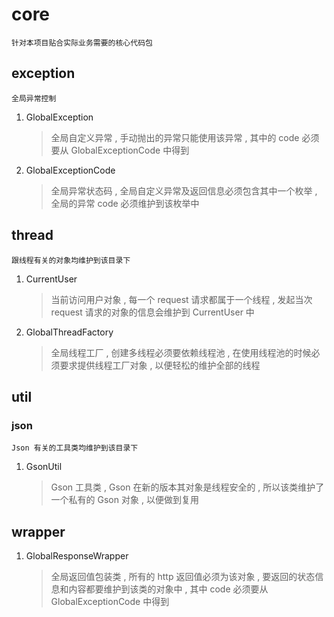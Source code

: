 # core

    针对本项目贴合实际业务需要的核心代码包
    
## exception

    全局异常控制
    
1. GlobalException

    > 全局自定义异常 , 手动抛出的异常只能使用该异常 , 其中的 code 必须要从 GlobalExceptionCode 中得到

2. GlobalExceptionCode

    > 全局异常状态码 , 全局自定义异常及返回信息必须包含其中一个枚举 , 全局的异常 code 必须维护到该枚举中

## thread
    
    跟线程有关的对象均维护到该目录下
    
1. CurrentUser

    > 当前访问用户对象 , 每一个 request 请求都属于一个线程 , 发起当次 request 请求的对象的信息会维护到 CurrentUser 中

2. GlobalThreadFactory

    > 全局线程工厂 , 创建多线程必须要依赖线程池 , 在使用线程池的时候必须要求提供线程工厂对象 , 以便轻松的维护全部的线程

## util

### json
    
    Json 有关的工具类均维护到该目录下

1. GsonUtil
    
    > Gson 工具类 , Gson 在新的版本其对象是线程安全的 , 所以该类维护了一个私有的 Gson 对象 , 以便做到复用

## wrapper

1. GlobalResponseWrapper

    > 全局返回值包装类 , 所有的 http 返回值必须为该对象 , 要返回的状态信息和内容都要维护到该类的对象中 , 其中 code 必须要从 GlobalExceptionCode 中得到


